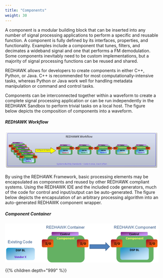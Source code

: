 ```yaml
---
title: "Components"
weight: 30
---
```


A component is a modular building block that can be inserted into any number of signal processing applications to perform a specific and reusable function. A component is fully defined by its interfaces, properties, and functionality. Examples include a component that tunes, filters, and decimates a wideband signal and one that performs a FM demodulation. Some components inevitably need to be custom implementations, but a majority of signal processing functions can be reused and shared.

REDHAWK allows for developers to create components in either C++, Python, or Java. C++ is recommended for most computationally-intensive tasks, whereas Python or Java work well for handling metadata manipulation or command and control tasks.

Components can be interconnected together within a waveform to create a complete signal processing application or can be run independently in the REDHAWK Sandbox to perform trivial tasks on a local host. The figure below depicts the composition of components into a waveform.

##### REDHAWK Workflow
![REDHAWK Workflow](../images/REDHAWK_Component_Workflow_Graphic.png)

By using the REDHAWK Framework, basic processing elements may be encapsulated as components and reused by other REDHAWK compliant systems. Using the REDHAWK IDE and the included code generators, much of the code for control and input/output can be auto-generated. The figure below depicts the encapsulation of an arbitrary processing algorithm into an auto-generated REDHAWK component wrapper.

##### Component Container
![Components](../images/REDHAWK_Component_Container_Graphic.png)

{{% children depth="999" %}}
